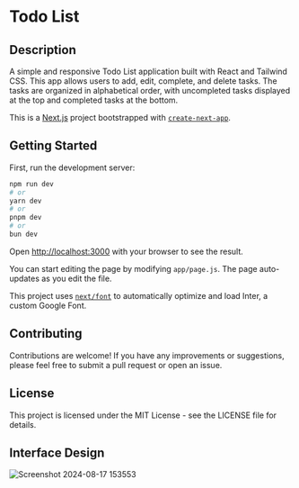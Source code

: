 # Todo List
## Description
A simple and responsive Todo List application built with React and Tailwind CSS. This app allows users to add, edit, complete, and delete tasks. The tasks are organized in alphabetical order, with uncompleted tasks displayed at the top and completed tasks at the bottom.

This is a [Next.js](https://nextjs.org/) project bootstrapped with [`create-next-app`](https://github.com/vercel/next.js/tree/canary/packages/create-next-app).

## Getting Started

First, run the development server:

```bash
npm run dev
# or
yarn dev
# or
pnpm dev
# or
bun dev
```

Open [http://localhost:3000](http://localhost:3000) with your browser to see the result.

You can start editing the page by modifying `app/page.js`. The page auto-updates as you edit the file.

This project uses [`next/font`](https://nextjs.org/docs/basic-features/font-optimization) to automatically optimize and load Inter, a custom Google Font.

## Contributing
Contributions are welcome! If you have any improvements or suggestions, please feel free to submit a pull request or open an issue.

## License
This project is licensed under the MIT License - see the LICENSE file for details.

## Interface Design
![Screenshot 2024-08-17 153553](https://github.com/user-attachments/assets/aba41ec6-c23a-461e-8150-7b9eb0af6ae0)


